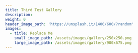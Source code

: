 ```yaml
---
title: Third Test Gallery
description:
weight: 0
header_image_path: 'https://unsplash.it/1400/600/?random'
images:
  - title: Replace Me
    small_image_path: /assets/images/gallery/250x250.png
    large_image_path: /assets/images/gallery/900x675.png
---
```

